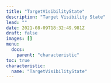 ```yaml
---
title: "TargetVisibilityState"
description: "Target Visibility State"
lead: ""
date: 2021-08-09T18:32:49.981Z
draft: false
images: []
menu:
  docs:
    parent: "characteristic"
toc: true
characteristic:
  name: "TargetVisibilityState"
---
```

